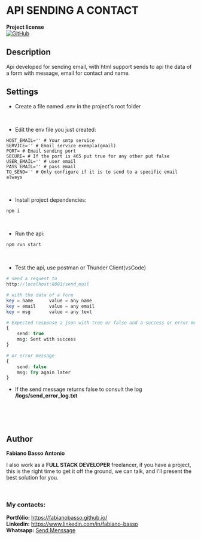 
# API SENDING A CONTACT

**Project license**   
[![GitHub](https://img.shields.io/github/license/fabianobasso/Jogo_De_Xadrez)](https://github.com/fabianobasso/api_send_email/blob/master/LICENSE) 

## Description
Api developed for sending email, with html support sends to api the data of a form with message, email for contact and name.

## Settings
- Create a file named .env in the project's root folder

<br>

- Edit the env file you just created:
```env
HOST_EMAIL='' # Your smtp service
SERVICE='' # Email service exempla(gmail)
PORT= # Email sending port
SECURE= # If the port is 465 put true for any other put false
USER_EMAIL='' # user email
PASS_EMAIL='' # pass email
TO_SEND='' # Only configure if it is to send to a specific email always

```

<br>

- Install project dependencies:
```bash
npm i
```

<br>

- Run the api:
```bash
npm run start
```

<br>

- Test the api, use postman or Thunder Client(vsCode)
```php
# send a request to
http://localhost:8081/send_mail

# with the data of a form
key = name      value = any name
key = email     value = any email
key = msg       value = any text

# Expected response a json with true or false and a success or error message
{
    send: true
    msg: Sent with success
}

# or error message
{
    send: false
    msg: Try again later
}
```

- If the send message returns false to consult the log **/logs/send_error_log.txt**


<br>
<br>
<br>

## Author

**Fabiano Basso Antonio**

I also work as a **FULL STACK DEVELOPER** freelancer, if you have a project, this is the right time to get it off the ground, we can talk, and I'll present the best solution for you.

<br>

### My contacts:
**Portfólio:** https://fabianobasso.github.io/
<br>
**Linkedin:** https://www.linkedin.com/in/fabiano-basso
<br>
**Whatsapp:** [Send Menssage](https://api.whatsapp.com/send?phone=5519999979098)
